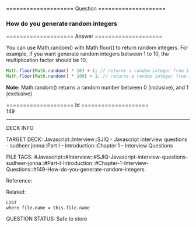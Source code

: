 ==================== Question ====================  

### How do you generate random integers  

==================== Answer ====================  

You can use Math.random() with Math.floor() to return random integers. For
example, if you want generate random integers between 1 to 10, the
multiplication factor should be 10,

```javascript
Math.floor(Math.random() * 10) + 1; // returns a random integer from 1 to 10
Math.floor(Math.random() * 100) + 1; // returns a random integer from 1 to 100
```

**Note:** Math.random() returns a random number between 0 (inclusive), and 1
(exclusive)

==================== Id ====================  
149
<!--ID: 1707879837456-->

---

DECK INFO

TARGET DECK: Javascript::Interview::SJIQ - Javascript interview questions - sudheer jonna::Part I - Introduction::Chapter 1 - Interview Questions

FILE TAGS: #Javascript::#Interview::#SJIQ-Javascript-interview-questions-sudheer-jonna::#Part-I-Introduction::#Chapter-1-Interview-Questions::#149-How-do-you-generate-random-integers

Reference:

Related:

```dataview
LIST
where file.name = this.file.name
```
QUESTION STATUS: Safe to store
